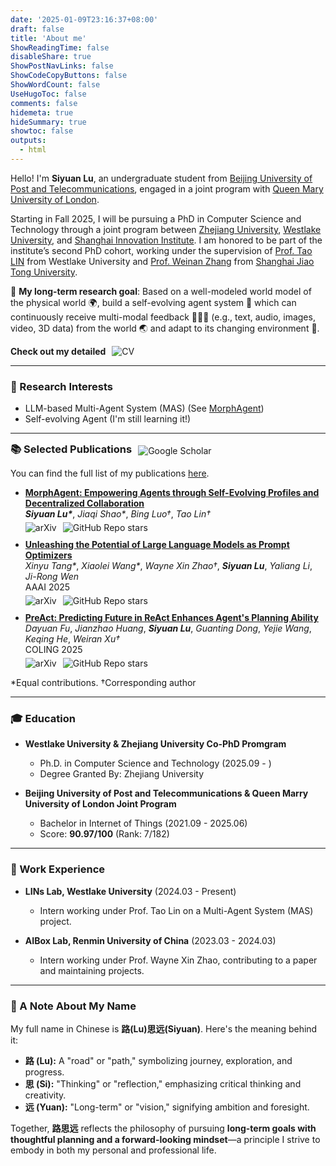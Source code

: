 ```yaml
---
date: '2025-01-09T23:16:37+08:00'
draft: false
title: 'About me'
ShowReadingTime: false
disableShare: true
ShowPostNavLinks: false
ShowCodeCopyButtons: false
ShowWordCount: false
UseHugoToc: false
comments: false
hidemeta: true
hideSummary: true
showtoc: false
outputs:
  - html
---
```


Hello! I'm **Siyuan Lu**, an undergraduate student from [Beijing University of Post and Telecommunications](https://www.bupt.edu.cn/), engaged in a joint program with [Queen Mary University of London](https://www.qmul.ac.uk/). 

Starting in Fall 2025, I will be pursuing a PhD in Computer Science and Technology through a joint program between [Zhejiang University](https://www.zju.edu.cn/english/), [Westlake University](https://en.westlake.edu.cn), and [Shanghai Innovation Institute](https://admissions.sii.edu.cn/). I am honored to be part of the institute’s second PhD cohort, working under the supervision of [Prof. Tao LIN](https://tlin-taolin.github.io) from Westlake University and [Prof. Weinan Zhang](https://wnzhang.net/) from [Shanghai Jiao Tong University](https://en.sjtu.edu.cn/).

🔭 **My long-term research goal**: Based on a well-modeled world model of the physical world 🌍, build a self-evolving agent system 🤖 which can continuously receive multi-modal feedback 📄🎨🎥 (e.g., text, audio, images, video, 3D data) from the world 🌏 and adapt to its changing environment 🌟.

<div style="display: inline-flex; align-items: center; gap: 10px;">
  <span style="font-weight: bold;">Check out my detailed</span>
  <span onclick="window.open('/pdf/cv.pdf', '_blank')" style="cursor: pointer;">
    <img src="https://img.shields.io/badge/CV-here-blue" alt="CV">
  </span>
</div>

---

### 🎯 Research Interests

- LLM-based Multi-Agent System (MAS) (See [MorphAgent](https://arxiv.org/abs/2410.15048))
- Self-evolving Agent (I'm still learning it!)

---

<div style="display: flex; align-items: center; gap: 10px;">
  <h3 style="margin: 0;">📚 Selected Publications</h3>
  <span onclick="window.open('https://scholar.google.com/citations?user=nnBAokkAAAAJ&hl=en', '_blank')" style="cursor: pointer;">
    <img src="https://img.shields.io/badge/Google%20Scholar-Profile-blue?logo=googlescholar" alt="Google Scholar">
  </span>
</div>

You can find the full list of my publications [here](/publication/).

<ul>
  <li style="margin-bottom: 10px;">
    <b><u>MorphAgent: Empowering Agents through Self-Evolving Profiles and Decentralized Collaboration</u></b><br>
    <i><b>Siyuan Lu*</b></i>, <i>Jiaqi Shao*</i>, <i>Bing Luo†</i>, <i>Tao Lin†</i><br>
    <div style="display: inline-flex; gap: 10px; margin-top: 5px;">
      <span onclick="window.open('https://arxiv.org/abs/2410.15048', '_blank')" style="cursor: pointer;">
        <img src="https://img.shields.io/badge/arXiv-2410.15048-b31b1b?logo=arXiv" alt="arXiv">
      </span>
      <span onclick="window.open('https://github.com/LINs-lab/learn2collaborate', '_blank')" style="cursor: pointer;">
        <img src="https://img.shields.io/github/stars/LINs-lab/learn2collaborate?logo=github&label=LINs-lab/learn2collaborate" alt="GitHub Repo stars">
      </span>
    </div>
  </li>
  <li style="margin-bottom: 10px;">
    <b><u>Unleashing the Potential of Large Language Models as Prompt Optimizers</u></b><br>
    <i>Xinyu Tang*</i>, <i>Xiaolei Wang*</i>, <i>Wayne Xin Zhao†</i>, <i><b>Siyuan Lu</b></i>, <i>Yaliang Li</i>, <i>Ji-Rong Wen</i><br>
    AAAI 2025<br>
    <div style="display: inline-flex; gap: 10px; margin-top: 5px;">
      <span onclick="window.open('https://arxiv.org/abs/2402.17564', '_blank')" style="cursor: pointer;">
        <img src="https://img.shields.io/badge/arXiv-2402.17564-b31b1b?logo=arXiv" alt="arXiv">
      </span>
      <span onclick="window.open('https://github.com/RUCAIBox/GPO', '_blank')" style="cursor: pointer;">
        <img src="https://img.shields.io/github/stars/RUCAIBox/GPO?logo=github&label=RUCAIBox/GPO" alt="GitHub Repo stars">
      </span>
    </div>
  </li>
  <li style="margin-bottom: 10px;">
    <b><u>PreAct: Predicting Future in ReAct Enhances Agent's Planning Ability</u></b><br>
    <i>Dayuan Fu</i>, <i>Jianzhao Huang</i>, <i><b>Siyuan Lu</b></i>, <i>Guanting Dong</i>, <i>Yejie Wang</i>, <i>Keqing He</i>, <i>Weiran Xu†</i><br>
    COLING 2025<br>
    <div style="display: inline-flex; gap: 10px; margin-top: 5px;">
      <span onclick="window.open('https://arxiv.org/abs/2402.11534', '_blank')" style="cursor: pointer;">
        <img src="https://img.shields.io/badge/arXiv-2402.11534-b31b1b?logo=arXiv" alt="arXiv">
      </span>
      <span onclick="window.open('https://github.com/Fu-Dayuan/PreAct', '_blank')" style="cursor: pointer;">
        <img src="https://img.shields.io/github/stars/Fu-Dayuan/PreAct?logo=github&label=Fu-Dayuan/PreAct" alt="GitHub Repo stars">
      </span>
    </div>
  </li>
</ul>

*Equal contributions. †Corresponding author

---

### 🎓 Education

- **Westlake University & Zhejiang University Co-PhD Promgram**
  
  - Ph.D. in Computer Science and Technology (2025.09 - )
  - Degree Granted By: Zhejiang University

- **Beijing University of Post and Telecommunications & Queen Marry University of London Joint Program**
  
  - Bachelor in Internet of Things (2021.09 - 2025.06)
  - Score: **90.97/100** (Rank: 7/182) 

---

### 💼 Work Experience

- **LINs Lab, Westlake University** (2024.03 - Present)
  - Intern working under Prof. Tao Lin on a Multi-Agent System (MAS) project.

- **AIBox Lab, Renmin University of China** (2023.03 - 2024.03)
  - Intern working under Prof. Wayne Xin Zhao, contributing to a paper and maintaining projects.

---

### 🌟 A Note About My Name
My full name in Chinese is **路(Lu)思远(Siyuan)**. Here's the meaning behind it:  
- **路 (Lu):** A "road" or "path," symbolizing journey, exploration, and progress.  
- **思 (Si):** "Thinking" or "reflection," emphasizing critical thinking and creativity.  
- **远 (Yuan):** "Long-term" or "vision," signifying ambition and foresight.  

Together, **路思远** reflects the philosophy of pursuing **long-term goals with thoughtful planning and a forward-looking mindset**—a principle I strive to embody in both my personal and professional life.
